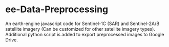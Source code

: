 # ee-Data-Preprocessing
An earth-engine javascript code for Sentinel-1C (SAR) and Sentinel-2A/B satellite imagery (Can be customized for other satellite imagery types). Additional python script is added to export preprocessed images to Google Drive.
